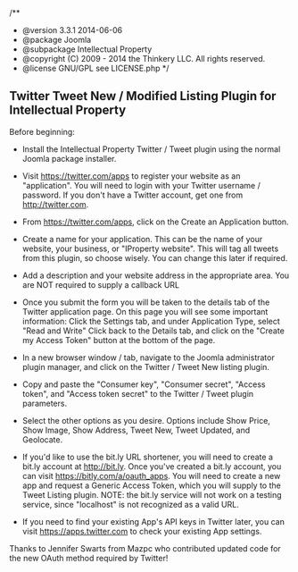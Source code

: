 /**
 * @version 3.3.1 2014-06-06
 * @package Joomla
 * @subpackage Intellectual Property
 * @copyright (C) 2009 - 2014 the Thinkery LLC. All rights reserved.
 * @license GNU/GPL see LICENSE.php
 */
 
 Twitter Tweet New / Modified Listing Plugin for Intellectual Property
 -----------------------------------------------------------------------
 
 Before beginning:
 
 + Install the Intellectual Property Twitter / Tweet plugin using the normal Joomla package installer.
 
 + Visit https://twitter.com/apps to register your website as an "application". You will need to login with your Twitter username / password. If you don't have a Twitter account, get one from http://twitter.com.
 
 + From https://twitter.com/apps, click on the Create an Application button.
 
 + Create a name for your application. This can be the name of your website, your business, or "IProperty website". This will tag all tweets from this plugin, so choose wisely. You  can change this later if required.
 
 + Add a description and your website address in the appropriate area. You are NOT required to supply a callback URL
 
 + Once you submit the form you will be taken to the details tab of the Twitter application page. On this page you will see some important information:
    Click the Settings tab, and under Application Type, select "Read and Write"
    Click back to the Details tab, and click on the "Create my Access Token" button at the bottom of the page.

 + In a new browser window / tab, navigate to the Joomla administrator plugin manager, and click on the Twitter / Tweet New listing plugin.

 + Copy and paste the "Consumer key", "Consumer secret", "Access token", and "Access token secret" to the Twitter / Tweet plugin parameters.
 
 + Select the other options as you desire. Options include Show Price, Show Image, Show Address, Tweet New, Tweet Updated, and Geolocate.
 
 + If you'd like to use the bit.ly URL shortener, you will need to create a bit.ly account at http://bit.ly. 
    Once you've created a bit.ly account, you can visit https://bitly.com/a/oauth_apps. You will need to create a new app and request a Generic Access Token, which you will supply to the Tweet Listing plugin.
    NOTE: the bit.ly service will not work on a testing service, since "localhost" is not recognized as a valid URL.
    
 + If you need to find your existing App's API keys in Twitter later, you can visit https://apps.twitter.com to check your existing App settings.

Thanks to Jennifer Swarts from Mazpc who contributed updated code for the new OAuth method required by Twitter!